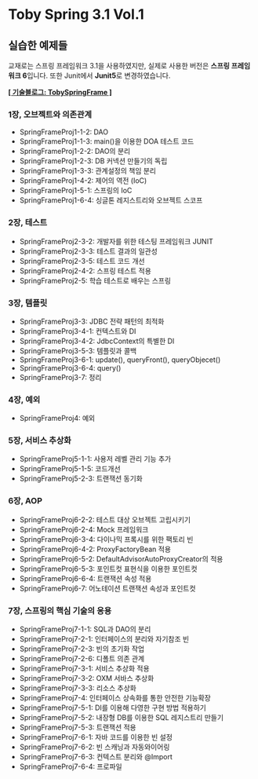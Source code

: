 # Toby Spring 3.1 Vol.1
## 실습한 예제들
교재로는 스프링 프레임워크 3.1을 사용하였지만, 실제로 사용한 버전은 <b>스프링 프레임워크 6</b>입니다. 또한 Junit에서 <b>Junit5</b>로 변경하였습니다.</br>

[<B>[ 기술블로그: TobySpringFrame ]</B>](https://blank001.tistory.com/category/Toby%20Spring%203.1)

### 1장, 오브젝트와 의존관계
- SpringFrameProj1-1-2: DAO
- SpringFrameProj1-1-3: main()을 이용한 DOA 테스트 코드
- SpringFrameProj1-2-2: DAO의 분리
- SpringFrameProj1-2-3: DB 커넥션 만들기의 독립
- SpringFrameProj1-3-3: 관계설정의 책임 분리
- SpringFrameProj1-4-2: 제어의 역전 (IoC)
- SpringFrameProj1-5-1: 스프링의 IoC
- SpringFrameProj1-6-4: 싱글톤 레지스트리와 오브젝트 스코프

### 2장, 테스트
- SpringFrameProj2-3-2: 개발자를 위한 테스팅 프레임워크 JUNIT
- SpringFrameProj2-3-3: 테스트 결과의 일관성
- SpringFrameProj2-3-5: 테스트 코드 개선
- SpringFrameProj2-4-2: 스프링 테스트 적용
- SpringFrameProj2-5: 학습 테스트로 배우는 스프링

### 3장, 템플릿
- SpringFrameProj3-3: JDBC 전략 패턴의 최적화
- SpringFrameProj3-4-1: 컨텍스트와 DI
- SpringFrameProj3-4-2: JdbcContext의 특별한 DI
- SpringFrameProj3-5-3: 템플릿과 콜백
- SpringFrameProj3-6-1: update(), queryFront(), queryObjecet()
- SpringFrameProj3-6-4: query()
- SpringFrameProj3-7: 정리

### 4장, 예외
- SpringFrameProj4: 예외

### 5장, 서비스 추상화
- SpringFrameProj5-1-1: 사용저 레벨 관리 기능 추가
- SpringFrameProj5-1-5: 코드개선
- SpringFrameProj5-2-3: 트랜잭션 동기화

### 6장, AOP
- SpringFrameProj6-2-2: 테스트 대상 오브젝트 고립시키기
- SpringFrameProj6-2-4: Mock 프레임워크
- SpringFrameProj6-3-4: 다이나믹 프록시를 위한 팩토리 빈
- SpringFrameProj6-4-2: ProxyFactoryBean 적용
- SpringFrameProj6-5-2: DefaultAdvisorAutoProxyCreator의 적용
- SpringFrameProj6-5-3: 포인트컷 표현식을 이용한 포인트컷
- SpringFrameProj6-6-4: 트랜잭션 속성 적용
- SpringFrameProj6-7: 어노테이션 트랜잭션 속성과 포인트컷

### 7장, 스프링의 핵심 기술의 응용
- SpringFrameProj7-1-1: SQL과 DAO의 분리
- SpringFrameProj7-2-1: 인터페이스의 분리와 자기참조 빈
- SpringFrameProj7-2-3: 빈의 초기화 작업
- SpringFrameProj7-2-6: 디폴트 의존 관계
- SpringFrameProj7-3-1: 서비스 추상화 적용
- SpringFrameProj7-3-2: OXM 서바스 추상화
- SpringFrameProj7-3-3: 리소스 추상화
- SpringFrameProj7-4: 인터페이스 상속화를 통한 안전한 기능확장
- SpringFrameProj7-5-1: DI를 이용해 다영한 구현 방법 적용하기
- SpringFrameProj7-5-2: 내장형 DB를 이용한 SQL 레지스트리 만들기
- SpringFrameProj7-5-3: 트랜잭션 적용
- SpringFrameProj7-6-1: 자바 코드를 이용한 빈 설정
- SpringFrameProj7-6-2: 빈 스캐닝과 자동와이어링
- SpringFrameProj7-6-3: 컨텍스트 분리와 @Import
- SpringFrameProj7-6-4: 프로파일
